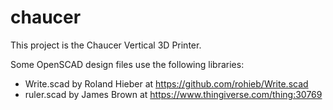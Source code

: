 chaucer
=======

This project is the Chaucer Vertical 3D Printer.

Some OpenSCAD design files use the following libraries:

* Write.scad by Roland Hieber at https://github.com/rohieb/Write.scad
* ruler.scad by James Brown at https://www.thingiverse.com/thing:30769